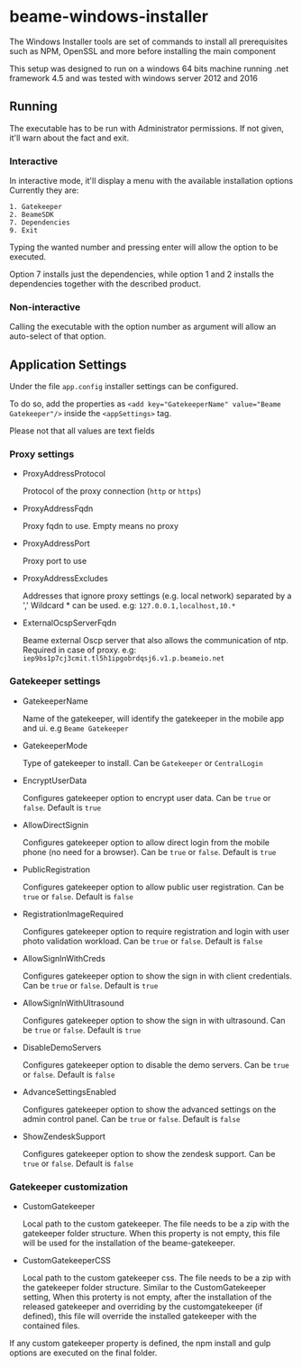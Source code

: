 # beame-windows-installer
The Windows Installer tools are set of commands to install all prerequisites such as NPM, OpenSSL and more before installing the main component

This setup was designed to run on a windows 64 bits machine running .net framework 4.5 and was tested with windows server 2012 and 2016


## Running

The executable has to be run with Administrator permissions. If not given, it'll warn about the fact and exit.

### Interactive
In interactive mode, it'll display a menu with the available installation options
Currently they are:

    1. Gatekeeper
    2. BeameSDK
    7. Dependencies
    9. Exit
 
 Typing the wanted number and pressing enter will allow the option to be executed.
 
 Option 7 installs just the dependencies, while option 1 and 2 installs the dependencies together with the described product.
 
### Non-interactive
 Calling the executable with the option number as argument will allow an auto-select of that option. 


## Application Settings

Under the file `app.config` installer settings can be configured.

To do so, add the properties as `<add key="GatekeeperName" value="Beame Gatekeeper"/>` inside the `<appSettings>` tag.

Please not that all values are text fields

### Proxy settings

* ProxyAddressProtocol

    Protocol of the proxy connection (`http` or `https`)
    
* ProxyAddressFqdn

    Proxy fqdn to use. Empty means no proxy
    
* ProxyAddressPort

    Proxy port to use
    
* ProxyAddressExcludes

    Addresses that ignore proxy settings (e.g. local network) separated by a ','
    Wildcard * can be used.
    e.g: `127.0.0.1,localhost,10.*`
    
* ExternalOcspServerFqdn

    Beame external Oscp server that also allows the communication of ntp. Required in case of proxy.
    e.g: `iep9bs1p7cj3cmit.tl5h1ipgobrdqsj6.v1.p.beameio.net`
    
### Gatekeeper settings

* GatekeeperName

    Name of the gatekeeper, will identify the gatekeeper in the mobile app and ui. e.g `Beame Gatekeeper`
* GatekeeperMode

    Type of gatekeeper to install. Can be `Gatekeeper`  or  `CentralLogin`

* EncryptUserData

    Configures gatekeeper option to encrypt user data. Can be `true` or `false`. Default is `true` 

* AllowDirectSignin

    Configures gatekeeper option to allow direct login from the mobile phone (no need for a browser). Can be `true` or `false`. Default is `true` 

* PublicRegistration

    Configures gatekeeper option to allow public user registration. Can be `true` or `false`. Default is `false`

* RegistrationImageRequired

    Configures gatekeeper option to require registration and login with user photo validation workload. Can be `true` or `false`. Default is `false` 

* AllowSignInWithCreds

    Configures gatekeeper option to show the sign in with client credentials. Can be `true` or `false`. Default is `true`

* AllowSignInWithUltrasound

    Configures gatekeeper option to show the sign in with ultrasound. Can be `true` or `false`. Default is `true` 

* DisableDemoServers

    Configures gatekeeper option to disable the demo servers. Can be `true` or `false`. Default is `false`

* AdvanceSettingsEnabled

    Configures gatekeeper option to show the advanced settings on the admin control panel. Can be `true` or `false`. Default is `false`

* ShowZendeskSupport

    Configures gatekeeper option to show the zendesk support. Can be `true` or `false`. Default is `false`

### Gatekeeper customization 

* CustomGatekeeper

    Local path to the custom gatekeeper. The file needs to be a zip with the gatekeeper folder structure.
    When this property is not empty, this file will be used for the installation of the beame-gatekeeper.
    
* CustomGatekeeperCSS

    Local path to the custom gatekeeper css. The file needs to be a zip with the gatekeeper folder structure.
    Similar to the CustomGatekeeper setting, When this proterty is not empty, after the installation of the released gatekeeper and overriding by the customgatekeeper (if defined),  this file will override the installed gatekeeper with the contained files.

If any custom gatekeeper property is defined, the npm install and gulp options are executed on the final folder.

